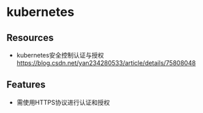# kubernetes

## Resources
* kubernetes安全控制认证与授权 <https://blog.csdn.net/yan234280533/article/details/75808048>

## Features
* 需使用HTTPS协议进行认证和授权
